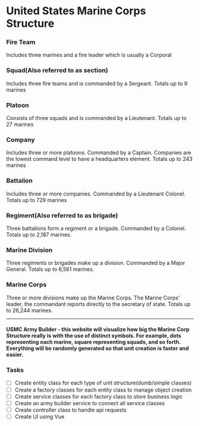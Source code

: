 # United States Marine Corps Structure
### Fire Team
Includes three marines and a fire leader which is usually a Corporal
### Squad(Also referred to as section)
Includes three fire teams and is commanded by a Sergeant. Totals up to 9 marines
### Platoon
Consists of three squads and is commanded by a Lieutenant. Totals up to 27 marines
### Company
Includes three or more platoons. Commanded by a Captain. Companies are the lowest command level to have a headquarters element. Totals up to 243 marines
### Battalion
Includes three or more companies. Commanded by a Lieutenant Colonel. Totals up to 729 marines
### Regiment(Also referred to as brigade)
Three battalions form a regiment or a brigade. Commanded by a Colonel. Totals up to 2,187 marines.
### Marine Division
Three regiments or brigades make up a division. Commanded by a Major General. Totals up to 6,561 marines.
### Marine Corps
Three or more divisions make up the Marine Corps. The Marine Corps' leader, the commandant reports directly to the secretary of state. Totals up to 26,244 marines.

---
#### USMC Army Builder - this website will visualize how big the Marine Corp Structure really is with the use of distinct symbols. For example, dots representing each marine, square representing squads, and so forth. Everything will be randomly generated so that unit creation is faster and easier. 

### Tasks
- [ ] Create entity class for each type of unit structure(dumb/simple classes)
- [ ] Create a factory classes for each entity class to manage object creation
- [ ] Create service classes for each factory class to store business logic
- [ ] Create an army builder service to connect all service classes
- [ ] Create controller class to handle api requests
- [ ] Create UI using Vue